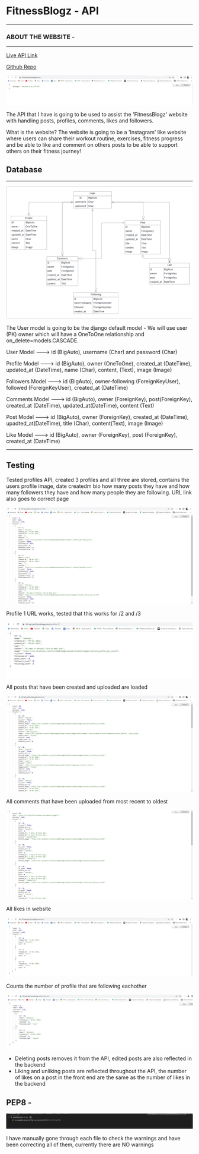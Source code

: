 # FitnessBlogz - API

* * *

### ABOUT THE WEBSITE -

* * * 

[Live API Link](https://drf-api-pp5.herokuapp.com/)

[Github Repo](https://github.com/antoniog675/drf-api-pp5)

![Image of json of deployed api on heroku](assets/api_deployed-heroku.jpg)

The API that I have is going to be used to assist the 'FitnessBlogz' website with handling posts, profiles, comments, likes and followers.

What is the website? The website is going to be a 'Instagram' like website where users can share their workout routine, exercises, fitness progress and be able to like and comment on others posts to be able to support others on their fitness journey!

## Database
<hr>

![ERD Diagram for model](/assets/PP5-API.jpg)

The User model is going to be the django default model - We will use user (PK) owner which will have a OneToOne relationship and on_delete=models.CASCADE.

User Model ---> id (BigAuto), username (Char) and password (Char)

Profile Model ---> id (BigAuto), owner (OneToOne), created_at (DateTime), updated_at (DateTime), name (Char), content, (Text), image (Image)

Followers Model ---> id (BigAuto), owner-following (ForeignKeyUser), followed (ForeignKeyUser), created_at (DateTime)

Comments Model ---> id (BigAuto), owner (ForeignKey), post(ForeignKey), created_at (DateTime), updated_at(DateTime), content (Text)

Post Model ---> id (BigAuto), owner (ForeignKey), created_at (DateTime), upadted_at(DateTime), title (Char), content(Text), image (Image)

Like Model ---> id (BigAuto), owner (ForeignKey), post (ForeignKey), created_at (DateTime)

<hr>

## Testing

Tested profiles API, created 3 profiles and all three are stored, contains the users profile image, date createdm bio how many posts they have and how many followers they have and how many people they are following. URL link also goes to correct page

![Profiles API with relevant data](/assets/api_profiles.jpg)

Profile 1 URL works, tested that this works for /2 and /3

![Returns data of profile 1 (Antonio)](/assets/api_profile_1.jpg)

All posts that have been created and uploaded are loaded

![Posts API](/assets/api_posts.jpg)

All comments that have been uploaded from most recent to oldest

![Comments API](/assets/api_comments.jpg)

All likes in website

![Likes API](/assets/api_likes.jpg)

Counts the number of profile that are following eachother

![Followers API](/assets/api_followers.jpg)

<ul>
    <li>Deleting posts removes it from the API, edited posts are also reflected in the backend</li>
    <li>Liking and unliking posts are reflected throughout the API, the number of likes on a post in the front end are the same as the number of likes in the backend </li>
</ul>

## PEP8 -

![Warning from the gitpod pycodestyle](/assets/pep8_warnings_manual.jpg)

I have manually gone through each file to check the warnings and have been correcting all of them, currently there are NO warnings
